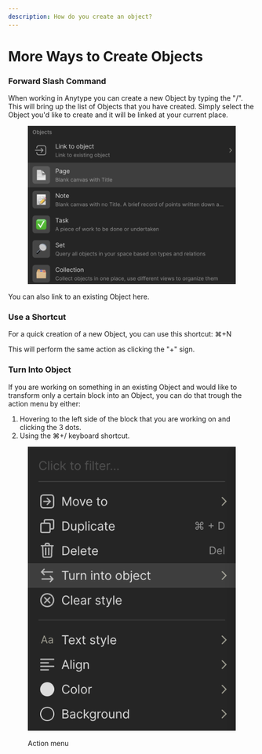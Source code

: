 ```yaml
---
description: How do you create an object?
---
```


# More Ways to Create Objects

### Forward Slash Command

When working in Anytype you can create a new Object by typing the "/". This will bring up the list of Objects that you have created. Simply select the Object you'd like to create and it will be linked at your current place.

<figure><img src="../../.gitbook/assets/image (5).png" alt=""><figcaption></figcaption></figure>

You can also link to an existing Object here.

### Use a Shortcut

For a quick creation of a new Object, you can use this shortcut: ⌘+N

This will perform the same action as clicking the "+" sign.

### Turn Into Object

If you are working on something in an existing Object and would like to transform only a certain block into an Object, you can do that trough the action menu by either:

1. Hovering to the left side of the block that you are working on and clicking the 3 dots.
2. Using the ⌘+/ keyboard shortcut.&#x20;

<figure><img src="../../.gitbook/assets/image (25).png" alt=""><figcaption><p>Action menu</p></figcaption></figure>

